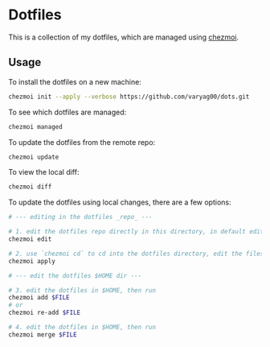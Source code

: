 # Dotfiles

This is a collection of my dotfiles, which are managed using [chezmoi](https://www.chezmoi.io/).

## Usage

To install the dotfiles on a new machine:

```sh
chezmoi init --apply --verbose https://github.com/varyag00/dots.git
```


To see which dotfiles are managed:

```sh
chezmoi managed
```

To update the dotfiles from the remote repo:

```sh
chezmoi update
```

To view the local diff:

```sh
chezmoi diff
```

To update the dotfiles using local changes, there are a few options:

```sh
# --- editing in the dotfiles _repo_ ---

# 1. edit the dotfiles repo directly in this directory, in default editor
chezmoi edit

# 2. use `chezmoi cd` to cd into the dotfiles directory, edit the files directly, then `chezmoi apply` to apply the managed changes
chezmoi apply

# --- edit the dotfiles $HOME dir ---

# 3. edit the dotfiles in $HOME, then run
chezmoi add $FILE
# or
chezmoi re-add $FILE

# 4. edit the dotfiles in $HOME, then run
chezmoi merge $FILE
```
